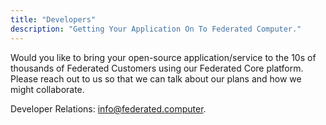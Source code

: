 ```yaml
---
title: "Developers"
description: "Getting Your Application On To Federated Computer."
---
```


Would you like to bring your open-source application/service to the 10s of thousands of Federated Customers using our Federated Core platform. Please reach out to us so that we can talk about our plans and how we might collaborate.

Developer Relations: info@federated.computer.
